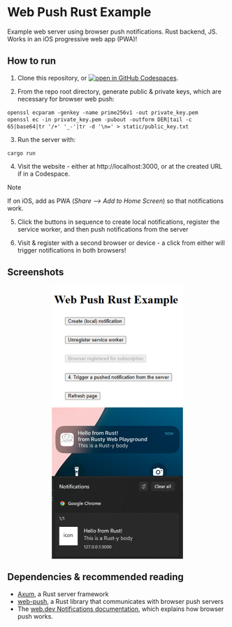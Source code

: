 # Web Push Rust Example

Example web server using browser push notifications. Rust backend, JS. Works in an iOS progressive web app (PWA)!

## How to run

1. Clone this repository, or [![open in GitHub Codespaces](https://github.com/codespaces/badge.svg)](https://codespaces.new/ducklol2/web_push_rust_example).

2. From the repo root directory, generate public & private keys, which are necessary for browser web push:

```
openssl ecparam -genkey -name prime256v1 -out private_key.pem
openssl ec -in private_key.pem -pubout -outform DER|tail -c 65|base64|tr '/+' '_-'|tr -d '\n=' > static/public_key.txt
```

3. Run the server with:

```
cargo run
```

4. Visit the website - either at http://localhost:3000, or at the created URL if in a Codespace.

  > [!NOTE]
  > If on iOS, add as PWA (_Share --> Add to Home Screen_) so that notifications work.

5. Click the buttons in sequence to create local notifications, register the service worker, and then push notifications from the server

6. Visit & register with a second browser or device - a click from either will trigger notifications in both browsers!

## Screenshots

<img src="screenshots/page.png" width="300px" style="display: block; margin: auto;">

<img src="screenshots/ios.png" width="300px" style="display: block; margin: auto;">

<img src="screenshots/windows.png" width="300px" style="display: block; margin: auto;">

## Dependencies & recommended reading

- [Axum](https://docs.rs/axum/latest/axum), a Rust server framework
- [web-push](https://crates.io/crates/web-push), a Rust library that communicates with browser push servers
- The [web.dev Notifications documentation](https://web.dev/explore/notifications), which explains how browser push works.